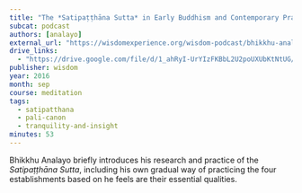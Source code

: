 ```yaml
---
title: "The *Satipaṭṭhāna Sutta* in Early Buddhism and Contemporary Practice"
subcat: podcast
authors: [analayo]
external_url: "https://wisdomexperience.org/wisdom-podcast/bhikkhu-analayo-2/"
drive_links:
  - "https://drive.google.com/file/d/1_ahRyI-UrYIzFKBbL2U2poUXUbKtNtUG/view?usp=drivesdk"
publisher: wisdom
year: 2016
month: sep
course: meditation
tags:
  - satipatthana
  - pali-canon
  - tranquility-and-insight
minutes: 53
---
```


Bhikkhu Analayo briefly introduces his research and practice of the *Satipaṭṭhāna Sutta*, including his own gradual way of practicing the four establishments based on he feels are their essential qualities.


